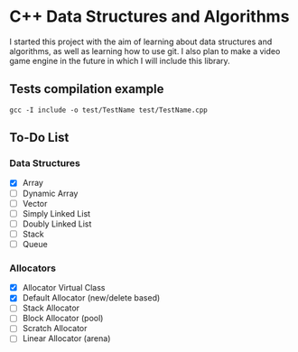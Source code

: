 # C++ Data Structures and Algorithms

I started this project with the aim of learning about data structures and algorithms, as well as learning how to use git.
I also plan to make a video game engine in the future in which I will include this library.

## Tests compilation example

```console
gcc -I include -o test/TestName test/TestName.cpp
```

## To-Do List

### Data Structures
- [X] Array
- [ ] Dynamic Array
- [ ] Vector
- [ ] Simply Linked List
- [ ] Doubly Linked List
- [ ] Stack
- [ ] Queue

### Allocators
- [X] Allocator Virtual Class
- [X] Default Allocator (new/delete based)
- [ ] Stack Allocator
- [ ] Block Allocator (pool)
- [ ] Scratch Allocator
- [ ] Linear Allocator (arena)
